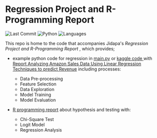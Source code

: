 # Regression Project and R-Programming Report
![Last Commit](https://img.shields.io/github/last-commit/JPP-J/regression_project?style=flat-square)
![Python](https://img.shields.io/badge/Python-100%25-blue?style=flat-square)
![Languages](https://img.shields.io/github/languages/count/JPP-J/regression_project?style=flat-square)

This repo is home to the code that accompanies Jidapa's *Regression Project and R-Programming Report* , which provides; 
- example python code for regression in [main.py](https://github.com/JPP-J/regression_project/blob/3bc9b06b5e0672a7325827a3e6bc69a5460e7c2e/main.py) or [kaggle code ](https://kaggle.com/code/jidapapooljan/linear-regression) with
  [Report Analyzing Amazon Sales Data Using Linear Regression Techniques to predict Revenue](https://github.com/JPP-J/regression_project/blob/2001b56bd0b6a565ff3346862299224daee56dff/R_hypothesis_testing_report.pdf) including processes:
    - Data Pre-processing
    - Feature Selection
    - Data Exploration
    - Model Training
    - Model Evaluation
  
- [R programming report](R_hypothesis_testing_report.pdf) about hypothesis and testing with:
  - Chi-Square Test 
  - Logit Model
  - Regression Analysis
 


